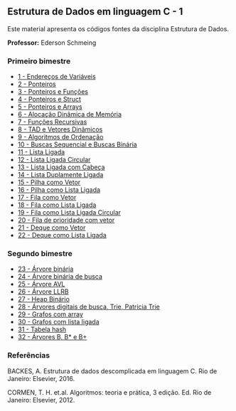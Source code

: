 ## Estrutura de Dados em linguagem C - 1

Este material apresenta os códigos fontes da disciplina Estrutura de Dados. 

**Professor:** Ederson Schmeing

### Primeiro bimestre

  - [1 - Endereços de Variáveis](https://github.com/edersonschmeing/estrutura-de-dados-em-c-1/tree/main/endereco-de-variaveis)
  - [2 - Ponteiros](https://github.com/edersonschmeing/estrutura-de-dados-em-c-1/tree/main/ponteiros)
  - [3 - Ponteiros e Funções](https://github.com/edersonschmeing/estrutura-de-dados-em-c-1/tree/main/ponteiros-e-funcoes)
  - [4 - Ponteiros e Struct ](https://github.com/edersonschmeing/estrutura-de-dados-em-c-1/tree/main/ponteiros-e-struct)
  - [5 - Ponteiros e Arrays ](https://github.com/edersonschmeing/estrutura-de-dados-em-c-1/tree/main/ponteiros-e-arrays)
  - [6 - Alocação Dinâmica de Memória](https://github.com/edersonschmeing/estrutura-de-dados-em-c-1/tree/main/alocacao-dinamica-de-memoria)
  - [7 - Funções Recursivas](https://github.com/edersonschmeing/estrutura-de-dados-em-c-1/tree/main/funcoes-recursivas)
  - [8 - TAD e Vetores Dinâmicos](https://github.com/edersonschmeing/estrutura-de-dados-em-c-1/tree/main/tad-e-vetor-dinamico)
  - [9 - Algoritmos de Ordenação]() 
  - [10  - Buscas Sequencial e Buscas Binária](https://github.com/edersonschmeing/estrutura-de-dados-em-c-1/tree/main/tad-e-vetor-dinamico)  
  - [11 - Lista Ligada](https://github.com/edersonschmeing/estrutura-de-dados-em-c-1/tree/main/lista-ligada)
  - [12 - Lista Ligada Circular](https://github.com/edersonschmeing/estrutura-de-dados-em-c-1/tree/main/lista-ligada-circular)
  - [13 - Lista Ligada com Cabeça](https://github.com/edersonschmeing/estrutura-de-dados-em-c-1/tree/main/lista-ligada-com-cabeca)
  - [14 - Lista Duplamente Ligada](https://github.com/edersonschmeing/estrutura-de-dados-em-c-1/tree/main/lista-duplamente-ligada)
  - [15 - Pilha como Vetor](https://github.com/edersonschmeing/estrutura-de-dados-em-c-1/tree/main/pilha-como-vetor)
  - [16 - Pilha como Lista Ligada](https://github.com/edersonschmeing/estrutura-de-dados-em-c-1/tree/main/pilha-como-lista-ligada)
  - [17 - Fila como Vetor](https://github.com/edersonschmeing/estrutura-de-dados-em-c-1/tree/main/fila-como-vetor)
  - [18 - Fila como Lista Ligada](https://github.com/edersonschmeing/estrutura-de-dados-em-c-1/tree/main/fila-como-lista-ligada)
  - [19 - Fila como Lista Ligada Circular](https://github.com/edersonschmeing/estrutura-de-dados-em-c-1/tree/main/fila-como-lista-ligada-circular) 
  - [20 - Fila de prioridade com vetor]()   
  - [21 - Deque como Vetor](https://github.com/edersonschmeing/estrutura-de-dados-em-c-1/tree/main/deque-como-vetor)
  - [22 - Deque como Lista Ligada](https://github.com/edersonschmeing/estrutura-de-dados-em-c-1/tree/main/deque-como-lista-ligada)
  
  
 ### Segundo bimestre
 
  - [23 - Árvore binária](https://github.com/edersonschmeing/estrutura-de-dados-em-c-1/tree/main/arvore-binaria)
  - [24 - Árvore binária de busca](https://github.com/edersonschmeing/estrutura-de-dados-em-c-1/tree/main/arvore-binaria-de-busca)
  - [25 - Árvore AVL]()   
  - [26 - Árvore LLRB](https://github.com/edersonschmeing/estrutura-de-dados-em-c-1/tree/main/arvore-LLRB) 
  - [27 - Heap Binário]()  
  - [28 - Árvores digitais de busca, Trie, Patricia Trie](https://github.com/edersonschmeing/estrutura-de-dados-em-c-1/tree/main/arvore-patricia-trie)  
  - [29 - Grafos com array](https://github.com/edersonschmeing/estrutura-de-dados-em-c-1/tree/main/grafos-com-array)
  - [30 - Grafos com lista ligada](https://github.com/edersonschmeing/estrutura-de-dados-em-c-1/tree/main/grafos-com-lista-ligada)
  - [31 - Tabela hash](https://github.com/edersonschmeing/estrutura-de-dados-em-c-1/tree/main/tabela-hash)
  - [32 - Árvores B, B* e B+](https://github.com/edersonschmeing/estrutura-de-dados-em-c-1/tree/main/arvore-b%2B)
  

### Referências 

BACKES, A. Estrutura de dados descomplicada em linguagem C. Rio de Janeiro: Elsevier, 2016.

CORMEN, T. H. et.al. Algoritmos: teoria e prática, 3 edição. Ed. Rio de Janeiro: Elsevier, 2012.

